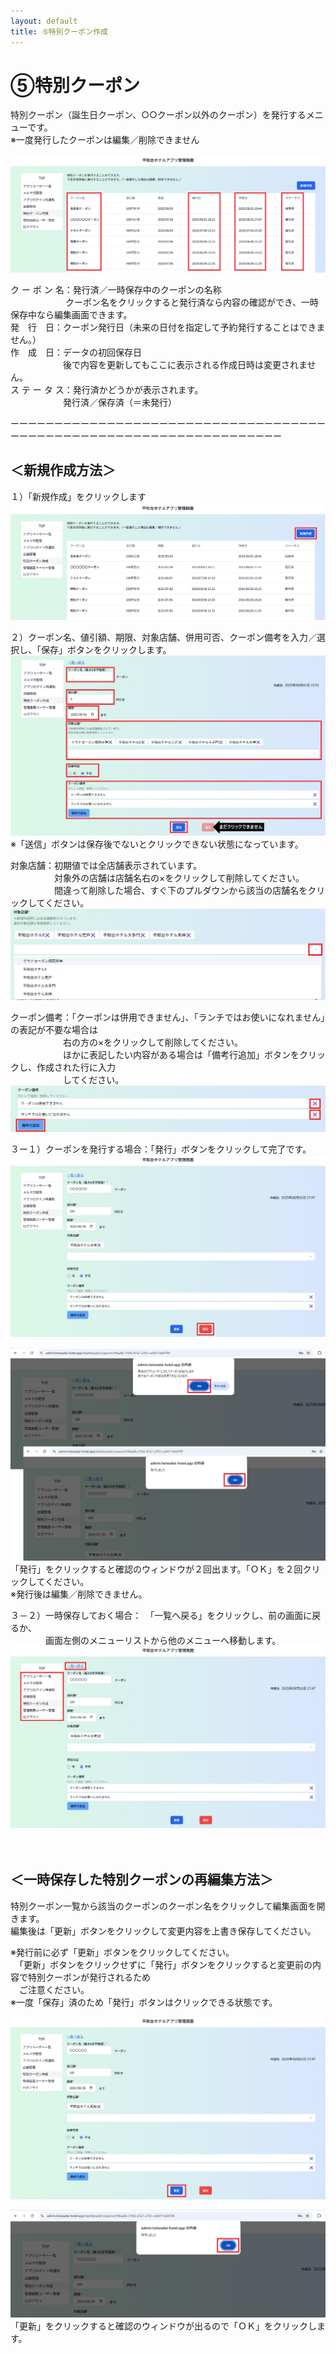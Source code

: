 ```yaml
---
layout: default
title: ⑤特別クーポン作成
---
```


# ⑤特別クーポン
特別クーポン（誕生日クーポン、○○クーポン以外のクーポン）を発行するメニューです。<br>
※一度発行したクーポンは編集／削除できません<br>

![特別クーポン.png](./coupon/特別クーポン.png)

ク ー ポ ン 名：発行済／一時保存中のクーポンの名称<br>　
　　　　　クーポン名をクリックすると発行済なら内容の確認ができ、一時保存中なら編集画面できます。<br>
発　行　日：クーポン発行日（未来の日付を指定して予約発行することはできません。）<br>
作　成　日：データの初回保存日<br>
　　　　　　後で内容を更新してもここに表示される作成日時は変更されません。<br>
ス テ ー タ ス：発行済かどうかが表示されます。<br>
　　　　　　発行済／保存済（＝未発行）<br>

ーーーーーーーーーーーーーーーーーーーーーーーーーーーーーーーーーーーーーーーーーーーーーーーーーーーーーーーーーーーーーーーーーーー<br>

## ＜新規作成方法＞<br>

１）「新規作成」をクリックします<br>
![特別クーポンー新規作成①.png](./coupon/特別クーポンー新規作成①.png)

２）クーポン名、値引額、期限、対象店舗、併用可否、クーポン備考を入力／選択し、「保存」ボタンをクリックします。
![特別クーポンー新規作成②.png](./coupon/特別クーポンー新規作成②.png)
※「送信」ボタンは保存後でないとクリックできない状態になっています。<br>

対象店舗：初期値では全店舗表示されています。<br>
　　　　　対象外の店舗は店舗名右の×をクリックして削除してください。<br>
　　　　　間違って削除した場合、すぐ下のプルダウンから該当の店舗名をクリックしてください。<br>
![特別クーポンー新規作成（対象店舗）.png](./coupon/特別クーポンー新規作成（対象店舗）.png)

クーポン備考：「クーポンは併用できません」、「ランチではお使いになれません」の表記が不要な場合は<br>
　　　　　　右の方の×をクリックして削除してください。<br>
　　　　　　ほかに表記したい内容がある場合は「備考行追加」ボタンをクリックし、作成された行に入力<br>
　　　　　　してください。
![特別クーポンー新規作成（備考）.png](./coupon/特別クーポンー新規作成（備考）.png)<br>

３ー１）クーポンを発行する場合：「発行」ボタンをクリックして完了です。<br>
![特別クーポンー新規作成（発行）.png](./coupon/特別クーポンー新規作成（発行）.png)

![特別クーポンー新規作成（発行）②.png](./coupon/特別クーポンー新規作成（発行）②.png)
「発行」をクリックすると確認のウィンドウが２回出ます。「ＯＫ」を２回クリックしてください。<br>
※発行後は編集／削除できません。

３－２）一時保存しておく場合：　「一覧へ戻る」をクリックし、前の画面に戻るか、<br>
  　　　　画面左側のメニューリストから他のメニューへ移動します。<br>
![特別クーポンー新規作成（一時保存）.png](./coupon/特別クーポンー新規作成（一時保存）.png)
<br>
<br>
<br>
## ＜一時保存した特別クーポンの再編集方法＞<br>

特別クーポン一覧から該当のクーポンのクーポン名をクリックして編集画面を開きます。 <br>
編集後は「更新」ボタンをクリックして変更内容を上書き保存してください。<br>

※発行前に必ず「更新」ボタンをクリックしてください。<br> 
　「更新」ボタンをクリックせずに「発行」ボタンをクリックすると変更前の内容で特別クーポンが発行されるため<br>
　ご注意ください。<br>
※一度「保存」済のため「発行」ボタンはクリックできる状態です。<br>

![特別クーポンー再編集.png](./coupon/特別クーポンー再編集.png)

![特別クーポンー再編集②.png](./coupon/特別クーポンー再編集②.png)
「更新」をクリックすると確認のウィンドウが出るので「ＯＫ」をクリックします。